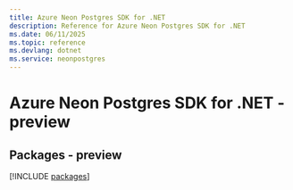 ```yaml
---
title: Azure Neon Postgres SDK for .NET
description: Reference for Azure Neon Postgres SDK for .NET
ms.date: 06/11/2025
ms.topic: reference
ms.devlang: dotnet
ms.service: neonpostgres
---
```

# Azure Neon Postgres SDK for .NET - preview
## Packages - preview
[!INCLUDE [packages](neon-postgres-index.md)]